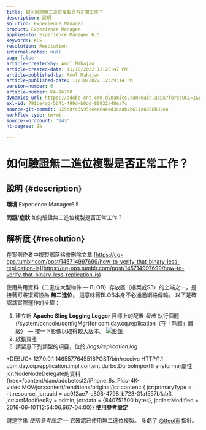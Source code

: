 ```yaml
---
title: 如何驗證無二進位複製是否正常工作？
description: 說明
solution: Experience Manager
product: Experience Manager
applies-to: Experience Manager 6.5
keywords: KCS
resolution: Resolution
internal-notes: null
bug: false
article-created-by: Amol Mahajan
article-created-date: 11/10/2022 12:25:47 PM
article-published-by: Amol Mahajan
article-published-date: 11/10/2022 12:29:14 PM
version-number: 6
article-number: KA-16760
dynamics-url: https://adobe-ent.crm.dynamics.com/main.aspx?forceUCI=1&pagetype=entityrecord&etn=knowledgearticle&id=2ab840c8-f260-ed11-9561-6045bd006268
exl-id: 791be4ad-5b41-499d-b0dd-80932a48ea7c
source-git-commit: 025ddfc3595ce4a64e4d3caab2b611a6558b82ea
workflow-type: tm+mt
source-wordcount: '243'
ht-degree: 2%

---
```


# 如何驗證無二進位複製是否正常工作？

## 說明 {#description}

<b>環境</b>
Experience Manager6.5


<b>問題/症狀</b>
如何驗證無二進位複製是否正常工作？


## 解析度 {#resolution}


在案例作者中複製部落格會刪除文章 [https://cq-ops.tumblr.com/post/145714997699/how-to-verify-that-binary-less-replication-is](https://cq-ops.tumblr.com/post/145714997699/how-to-verify-that-binary-less-replication-is)

使用共用資料（二進位大型物件 — BLOB）存放區（檔案或S3）的上端之一，是接著可將復寫設為 <b>無二進位，</b> 這意味著BLOB本身不必通過網路傳輸。 以下是確認其實際運作的步驟：



1. 建立新 <b>Apache Sling Logging Logger</b> 目標上的配置 *發佈* 執行個體(/system/console/configMgr)for com.day.cq.replication（在「除錯」層級） — 按一下影像以取得較大版本。 [![影像](https://64.media.tumblr.com/7399cc8fc96a1bb17456e9aff2af2999/tumblr_inline_p9j3kgHl8K1r414c2_500.png)](https://href.li/?http://jayan.kandathil.ca/CQ-OPS/aem62/LoggingLogger-Replication.png)
2. 啟動資產
3. 請留意下列類型的項目，位於 */logs/replication.log*


\*DEBUG\* 127.0.0.1 1465577645518POST/bin/receive HTTP/1.1 com.day.cq.repplication.impl.content.durbo.DurboImportTransformer屬性jcr:NodeNodeDelegate的資料{tree=/content/dam/adobetest2/iPhone_6s_Plus-4K-video.MOV/jcr:content/renditions/original/jcr:content: { jcr:primaryType = nt:resource, jcr:uuid = ae912ae7-c808-4798-b723-31af557b1ab3, jcr:lastModifiedBy = admin, jcr:data = {840751500 bytes}, jcr:lastModified = 2016-06-10T12:54:06.667-04:00}} <b>使用參考設定</b>

鍵是字串 *使用參考設定*  — 它確認已使用無二進位複製。 多虧了 [@tteofili](https://twitter.com/tteofili) 指針。
